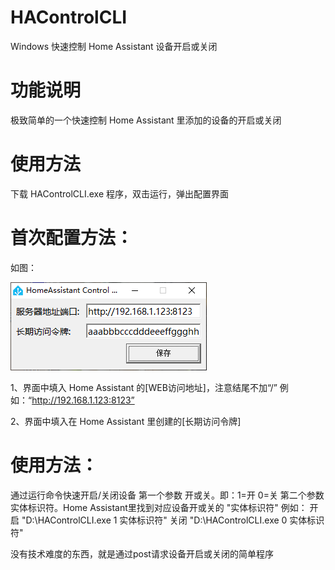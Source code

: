 # HAControlCLI
Windows 快速控制 Home Assistant 设备开启或关闭

# 功能说明
极致简单的一个快速控制 Home Assistant 里添加的设备的开启或关闭

# 使用方法
下载 HAControlCLI.exe 程序，双击运行，弹出配置界面

# 首次配置方法：
如图：

![](https://raw.githubusercontent.com/Xun-X/HAControlCLI/refs/heads/main/images/1.png)

1、界面中填入 Home Assistant 的[WEB访问地址]，注意结尾不加“/”
例如：“http://192.168.1.123:8123”

2、界面中填入在 Home Assistant 里创建的[长期访问令牌]

# 使用方法：
通过运行命令快速开启/关闭设备
第一个参数 开或关。即：1=开 0=关
第二个参数 实体标识符。Home Assistant里找到对应设备开或关的 "实体标识符"
例如：
开启 "D:\HAControlCLI.exe 1 实体标识符"
关闭 "D:\HAControlCLI.exe 0 实体标识符"

没有技术难度的东西，就是通过post请求设备开启或关闭的简单程序
